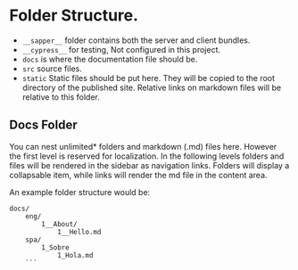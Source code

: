 # Folder Structure.

- `__sapper__` folder contains both the server and client bundles.
- `__cypress__` for testing, Not configured in this project.
- `docs` is where the documentation file should be.
- `src` source files.
- `static` Static files should be put here. They will be copied to the root directory of the published site. Relative links on markdown files will be relative to this folder.

## Docs Folder

You can nest unlimited\* folders and markdown (.md) files here. However the first level is reserved for localization.
In the following levels folders and files will be rendered in the sidebar as navigation links. Folders will display a collapsable item, while links will render the md file in the content area.

An example folder structure would be:

````
docs/
    eng/
        1__About/
            1__Hello.md
    spa/
        1_Sobre
            1_Hola.md
    ```
````
